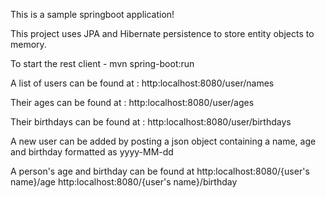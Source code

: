 This is a sample springboot application! 

This project uses JPA and Hibernate persistence to store entity objects to memory. 

To start the rest client - mvn spring-boot:run

A list of users can be found at :
http:localhost:8080/user/names

Their ages can be found at :
http:localhost:8080/user/ages

Their birthdays can be found at : 
http:localhost:8080/user/birthdays

A new user can be added by posting a json object containing a name, age and birthday formatted as yyyy-MM-dd 

A person's age and birthday can be found at
http:localhost:8080/{user's name}/age
http:localhost:8080/{user's name}/birthday